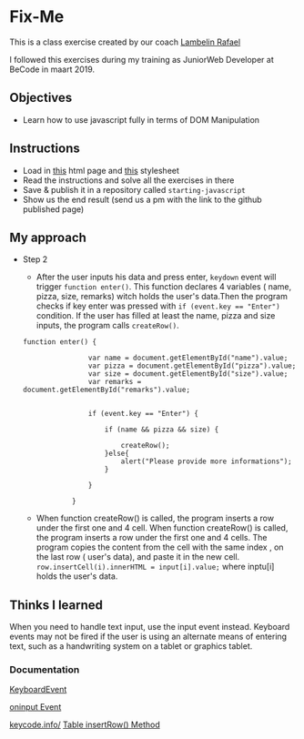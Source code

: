# Fix-Me

This is a class exercise created by our coach [Lambelin Rafael](https://github.com/rafaello104)

I followed this exercises during my training as JuniorWeb Developer at BeCode in maart 2019.
## Objectives

- Learn how to use javascript fully in terms of DOM Manipulation


## Instructions

- Load in [this](https://github.com/becodeorg/GNT-Yu-1.10/blob/master/2.The-Hills/1.Javascript-Intro/1.DOM-Manipulation/files/index.html) html page and [this](https://github.com/becodeorg/GNT-Yu-1.10/blob/master/2.The-Hills/1.Javascript-Intro/1.DOM-Manipulation/files/stylesheet.css) stylesheet
- Read the instructions and solve all the exercises in there
- Save & publish it in a repository called `starting-javascript`
- Show us the end result (send us a pm with the link to the github published page)

## My approach

- Step 2
    + After the user inputs his data and press enter,  `keydown`  event will trigger `function enter()`.
    This function declares 4 variables ( name, pizza, size, remarks) witch holds the user's data.Then the program checks if key enter was pressed with `if (event.key == "Enter") ` condition. If the user has filled at least the name, pizza and size inputs,  the program calls `createRow()`. 

    ```
    function enter() {

                    var name = document.getElementById("name").value;
                    var pizza = document.getElementById("pizza").value;
                    var size = document.getElementById("size").value;
                    var remarks = document.getElementById("remarks").value;


                    if (event.key == "Enter") {

                        if (name && pizza && size) {

                            createRow();
                        }else{
                            alert("Please provide more informations");
                        }

                    }

                }
    ```
    + When function createRow() is called, the program inserts a row under the first one and 4 cell. When function createRow() is called, the program inserts a row under the first one and 4 cells. The program copies the content from the cell with the same index , on the last row ( user's data), and paste it in the new cell.  `row.insertCell(i).innerHTML = input[i].value;` where inptu[i] holds the user's data.

## Thinks I learned

 When you need to handle text input, use the input event instead. Keyboard events may not be fired if the user is using an alternate means of entering text, such as a handwriting system on a tablet or graphics tablet.

 ### Documentation

 [KeyboardEvent](https://developer.mozilla.org/en-US/docs/Web/API/KeyboardEvent)

 [oninput Event](https://www.w3schools.com/jsref/event_oninput.asp)

 [keycode.info/](https://keycode.info/)
 [Table insertRow() Method](https://www.w3schools.com/jsref/met_table_insertrow.asp)
